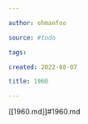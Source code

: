 ```yaml
---

author: ohmanfoo

source: #todo

tags: 

created: 2022-08-07

title: 1960

---
```

[[1960.md]]#1960.md